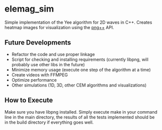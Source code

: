 # elemag_sim
Simple implementation of the Yee algorithm for 2D waves in C++. Creates heatmap images for visualization using the [png++][png++] API.

## Future Developments

* Refactor the code and use proper linkage
* Script for checking and installing requirements (currently libpng, will probably use other libs in the future)
* Minimize memory usage (execute one step of the algorithm at a time)
* Create videos with FFMPEG
* Optimize performance
* Other simulations (1D, 3D, other CEM algorithms and visualizations)

## How to Execute

Make sure you have libpng installed. Simply execute make in your command line in the main directory, the results of all the tests implemented should be in the build directory if everything goes well.

[png++]: https://www.nongnu.org/pngpp/
